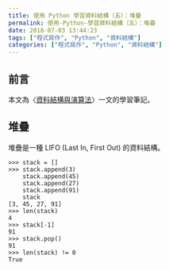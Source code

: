 ```yaml
---
title: 使用 Python 學習資料結構（五）：堆疊
permalink: 使用-Python-學習資料結構（五）：堆疊
date: 2018-07-03 13:44:23
tags: ["程式寫作", "Python", "資料結構"]
categories: ["程式寫作", "Python", "資料結構"]
---
```


## 前言

本文為〈[資料結構與演算法](https://legacy.gitbook.com/book/yuanbin/algorithm/details/zh-tw)〉一文的學習筆記。

## 堆疊

堆疊是一種 LIFO (Last In, First Out) 的資料結構。

```Py
>>> stack = []
>>> stack.append(3)
    stack.append(45)
    stack.append(27)
    stack.append(91)
    stack
[3, 45, 27, 91]
>>> len(stack)
4
>>> stack[-1]
91
>>> stack.pop()
91
>>> len(stack) != 0
True
```
